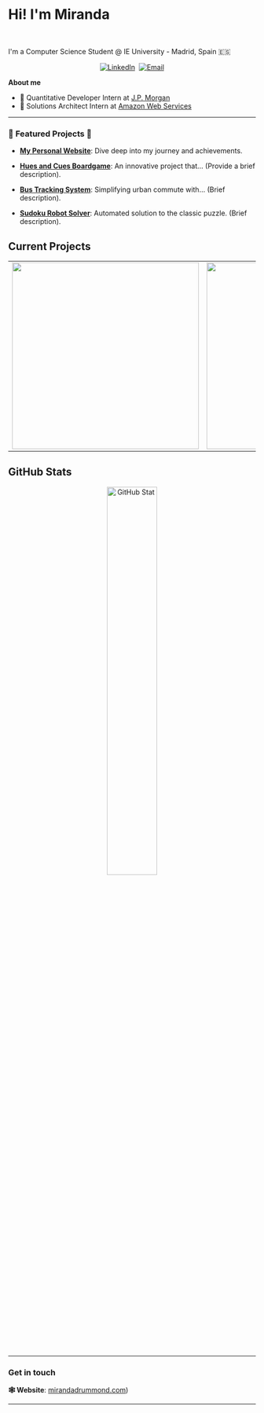 # Hi! I'm Miranda

<br />

I'm a Computer Science Student @ IE University - Madrid, Spain 🇪🇸

<p align="center">
  <a href="https://www.linkedin.com/in/miranda-drummond" target="_blank"><img src="https://img.shields.io/badge/LinkedIn-%230077B5.svg?&style=for-the-badge&logo=linkedin&logoColor=white" alt="LinkedIn"></a>&nbsp;
  <a href="mailto:mirandadrummond2@gmail.com"><img src="https://img.shields.io/badge/Email-D14836?style=for-the-badge&logo=gmail&logoColor=white" alt="Email"></a>
  <a herf="mirandadrummond.com"> </a>
</p>

**About me**

- 💼 Quantitative Developer Intern at [J.P. Morgan](https://www.jpmorgan.com/global)
- 💼 Solutions Architect Intern at [Amazon Web Services](https://aws.amazon.com/)

---

### 🌟 **Featured Projects** 🌟

- **[My Personal Website](https://www.mirandadrummond.com)**: Dive deep into my journey and achievements.
  
- **[Hues and Cues Boardgame](https://github.com/mirandadrummond/HuesAndCuesGame)**: An innovative project that... (Provide a brief description).
  
- **[Bus Tracking System](https://github.com/mirandadrummond/BusTrackingWebApp)**: Simplifying urban commute with... (Brief description).
  
- **[Sudoku Robot Solver](https://github.com/mirandadrummond/SudokuSolver)**: Automated solution to the classic puzzle. (Brief description).

## Current Projects

<p align="center">
  <table>
    <tr>
      <td>
        <a href="https://github.com/gabrieldeolaguibel/Economic-News-Webscraper">
          <img src="https://github-readme-stats.vercel.app/api/pin/?username=gabrieldeolaguibel&repo=Economic-News-Webscraper" width="380" />
        </a>
      </td>
      <td>
        <a href="https://github.com/gabrieldeolaguibel/Connect-4">
          <img src="https://github-readme-stats.vercel.app/api/pin/?username=gabrieldeolaguibel&repo=Connect-4" width="380" />
        </a>
      </td>
    </tr>
  </table>
</p>

## GitHub Stats

<p align="center">
  <img src="https://github-readme-stats.vercel.app/api?username=mirandadrummond&show_icons=true&theme=tokyonight" alt="GitHub Stat" width="45%" />
</p>


---

### **Get in touch**




**🕸️ Website**: [mirandadrummond.com](https://mirandadrummond.com/))  

---
